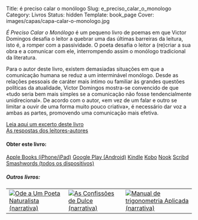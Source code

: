 Title: é preciso calar o monólogo
Slug: e_preciso_calar_o_monologo
Category: Livros
Status: hidden
Template: book_page
Cover: images/capas/capa-calar-o-monologo.jpg

*É Preciso Calar o Monólogo* é um pequeno livro de poemas em que Victor Domingos desafia o leitor a quebrar uma das últimas barreiras da leitura, isto é, a romper com a passividade. O poeta desafia o leitor a (re)criar a sua obra e a comunicar com ele, interrompendo assim o monólogo tradicional da literatura. 

Para o autor deste livro, existem demasiadas situações em que a comunicação humana se reduz a um interminável monólogo. Desde as relações pessoais de caráter mais íntimo ou familiar às grandes questões políticas da atualidade, Victor Domingos mostra-se convencido de que «tudo seria bem mais simples se a comunicação não fosse tendencialmente unidirecional». De acordo com o autor, «em vez de um falar e outro se limitar a ouvir de uma forma muito pouco criativa», é necessário dar voz a ambas as partes, promovendo uma comunicação mais efetiva. 


[Leia aqui um excerto deste livro]({filename}/artigos/2012/2012-03-09_excerto-poema-calar-o-monologo.md)  
[As respostas dos leitores-autores]({filename}/paginas/livros/respostas.md)


#### Obter este livro:

<div class="get_book">
  <a href="https://itunes.apple.com/pt/book/id512480180" class="store_button">Apple Books (iPhone/iPad)</a> 
  <a href="https://play.google.com/store/books/author?id=Victor%20Domingos" class="store_button">Google Play (Android)</a> 
  <a href="https://www.amazon.com/dp/B007MUXYLI" class="store_button">Kindle</a> 
  <a href="https://www.kobobooks.com/ebook/%C3%89-Preciso-Calar-o-Mon%C3%B3logo/book-pgpY2K3_-0CJVNyG4__9Qw/page1.html?s=8p6dLHok8kGzFMvJnBfeoQ&r=2" class="store_button">Kobo</a> 
  <a href="https://www.barnesandnoble.com/w/preciso-calar-o-mon-logo-victor-domingos/1109677050?ean=2940033077991&itm=1&usri=victor+domingos" class="store_button">Nook</a> 
  <a href="https://pt.scribd.com/book/193769201/E-Preciso-Calar-o-Monologo" class="store_button">Scribd</a> 
  <a href="https://www.smashwords.com/books/view/136180#longdescr?ref=victordomingos" class="store_button">Smashwords (todos os dispositivos)</a>


<div class="related_books">
<h5 class="related_articles_header">Outros livros:</h5>
<table>
  <tr>
    <td>
      <a href="ode_a_um_poeta_naturalista.html"><img class="other_book book_cover" src="../images/capas/capa-ode-360.jpg" alt="Ode a Um Poeta Naturalista (narrativa)"></a>
    </td>
    <td>
        <a href="as_confissoes_de_dulce.html"><img class="other_book book_cover" src="../images/capas/capa-dulce-360.jpg" alt="As Confissões de Dulce (narrativa)"></a>
    </td>
    <td>
        <a href="manual_de_trigonometria_aplicada.html"><img class="other_book book_cover" src="../images/capas/capa-manual-360.jpg" alt="Manual de trigonometria Aplicada (narrativa)"></a>
    </td>
  </tr>
        
</table>
</div>
